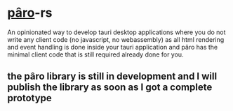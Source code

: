 # [pâro](https://www.dictionaryofobscuresorrows.com/post/173924002125/p%C3%A2ro-n-the-feeling-that-no-matter-what-you-do-is)-rs

An opinionated way to develop tauri desktop applications where you do not write any client code (no javascript, no webassembly) as all html rendering and event handling is done inside your tauri application and pâro has the minimal client code that is still required already done for you.

## the pâro library is still in development and I will publish the library as soon as I got a complete prototype
